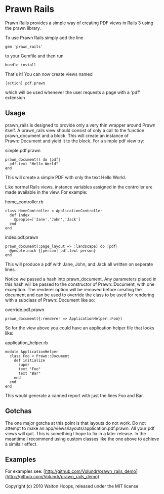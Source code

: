 Prawn Rails
==========

Prawn Rails provides a simple way of creating PDF views in Rails 3 using the prawn library.

To use Prawn Rails simply add the line

    gem 'prawn_rails'
    
to your Gemfile and then run

    bundle install
    
That's it!  You can now create views named
    
    [action].pdf.prawn

which will be used whenever the user requests a page with a 'pdf' extension

Usage
-----

prawn_rails is designed to provide only a very thin wrapper around Prawn itself.  A prawn_rails view should consist of only a call to the function prawn_document and a block.  This will create an instance of Prawn::Document and yield it to the block.
For a simple pdf view try:

simple.pdf.prawn

    prawn_document() do |pdf|
      pdf.text "Hello World"
    end

This will create a simple PDF with only the text Hello World.

Like normal Rails views, instance variables assigned in the controller are made available in the view.  For example:

home_controller.rb

    class HomeController < ApplicationController
      def index
        @people=['Jane','John','Jack']
      end
    end
    
index.pdf.prawn

    prawn_document(:page_layout => :landscape) do |pdf|
      @people.each {|person| pdf.text person}
    end
    
This will produce a pdf with Jane, John, and Jack all written on seperate lines.

Notice we passed a hash into prawn_document.  Any parameters placed in this hash will be passed to the constructor of Prawn::Document, with one exception.  The renderer option will be removed before creating the document and can be used to override the class to be used for rendering with a subclass of Prawn::Document like so:

override.pdf.prawn
    
    prawn_document({:renderer => ApplicationHelper::Foo})
    
So for the view above you could have an application helper file that looks like:

application_helper.rb

    module ApplicationHelper
      class Foo < Prawn::Document
        def initialize
          super
          text "Foo"
          text "Bar"
        end
      end
    end

This would generate a canned report with just the lines Foo and Bar.

Gotchas
-------

The one major gotcha at this point is that layouts do not work.  Do not attempt to make an app/views/layouts/application.pdf.prawn.  All your pdf views will quit.  This is something I hope to fix in a later release.  In the meantime I recommend using custom classes like the one above to achieve a similair effect.
    
Examples
--------

For examples see: [http://github.com/Volundr/prawn_rails_demo](http://github.com/Volundr/prawn_rails_demo)


Copyright (c) 2010 Walton Hoops, released under the MIT license
